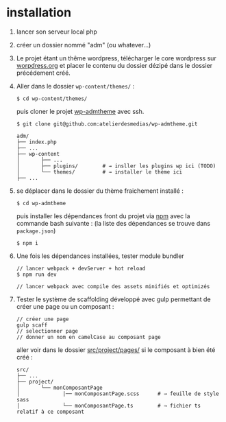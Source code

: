 # installation


1. lancer son serveur local php

2. créer un dossier nommé "adm" (ou whatever...)

3. Le projet étant un thême wordpress, télécharger le core wordpress sur [worpdress.org](http://wordpress.org/)
et placer le contenu du dossier dézipé dans le dossier précédement créé.
 
4. Aller dans le dossier `wp-content/themes/` :
    
    ```shell
    $ cd wp-content/themes/
    ``` 

    puis cloner le projet [wp-admtheme](https://github.com/atelierdesmedias/wp-admtheme) avec ssh.

    ```shell
    $ git clone git@github.com:atelierdesmedias/wp-admtheme.git
    ```
    
    ```shell
    adm/                         
    ├── index.php               
    ├── ...   
    ├── wp-content        
    │       ├── ...          
    │       ├── plugins/        # → insller les plugins wp ici (TODO)
    │       └── themes/         # → installer le thème ici
    ├── ...        
    ```
5. se déplacer dans le dossier du thème fraichement installé :
  
   ```shell
   $ cd wp-admtheme 
   ``` 
   puis installer les dépendances front du projet via [npm](https://www.npmjs.com/)
   avec la commande bash suivante : (la liste des dépendances se trouve dans `package.json`)
  
   ```shell
   $ npm i  
   ```    

6. Une fois les dépendances installées, tester module bundler 
 
   ```shell
   // lancer webpack + devServer + hot reload
   $ npm run dev
   
   // lancer webpack avec compile des assets minifiés et optimizés
   ```       
 
7. Tester le système de scaffolding développé avec gulp permettant de créer une page
ou un composant : 
  
    ```shell
    // créer une page 
    gulp scaff 
    // selectionner page 
    // donner un nom en camelCase au composant page  
    ```       
   aller voir dans le dossier [src/project/pages/](../src/project/pages/) si le composant à bien été créé : 
    
    ```shell
    src/                         
    ├── ...                
    ├── project/                       
    │       └── monComposantPage          
    │              |── monComposantPage.scss      # → feuille de style sass     
    │              └── monComposantPage.ts        # → fichier ts relatif à ce composant          
    ```  
 
 









